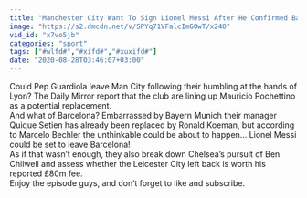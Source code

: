```yaml
---
title: "Manchester City Want To Sign Lionel Messi After He Confirmed Barcelona Exit! W&L"
image: "https://s2.dmcdn.net/v/SPYq71VFalcImGOwT/x240"
vid_id: "x7vo5jb"
categories: "sport"
tags: ["#wlfd#","#xifd#","#xuxifd#"]
date: "2020-08-28T03:46:07+03:00"
---
```

Could Pep Guardiola leave Man City following their humbling at the hands of Lyon? The Daily Mirror report that the club are lining up Mauricio Pochettino as a potential replacement.   <br>And what of Barcelona? Embarrassed by Bayern Munich their manager Quique Setien has already been replaced by Ronald Koeman, but according to Marcelo Bechler the unthinkable could be about to happen… Lionel Messi could be set to leave Barcelona!   <br>As if that wasn’t enough, they also break down Chelsea’s pursuit of Ben Chilwell and assess whether the Leicester City left back is worth his reported £80m fee.   <br>Enjoy the episode guys, and don’t forget to like and subscribe.
